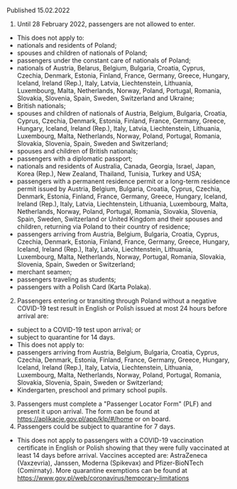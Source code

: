 Published 15.02.2022
1. Until 28 February 2022, passengers are not allowed to enter.
- This does not apply to:
- nationals and residents of Poland;
- spouses and children of nationals of Poland;
- passengers under the constant care of nationals of Poland;
- nationals of Austria, Belarus, Belgium, Bulgaria, Croatia, Cyprus, Czechia, Denmark, Estonia, Finland, France, Germany, Greece, Hungary, Iceland, Ireland (Rep.), Italy, Latvia, Liechtenstein, Lithuania, Luxembourg, Malta, Netherlands, Norway, Poland, Portugal, Romania, Slovakia, Slovenia, Spain, Sweden, Switzerland and Ukraine;
- British nationals;
- spouses and children of nationals of Austria, Belgium, Bulgaria, Croatia, Cyprus, Czechia, Denmark, Estonia, Finland, France, Germany, Greece, Hungary, Iceland, Ireland (Rep.), Italy, Latvia, Liechtenstein, Lithuania, Luxembourg, Malta, Netherlands, Norway, Poland, Portugal, Romania, Slovakia, Slovenia, Spain, Sweden and Switzerland;
- spouses and children of British nationals;
- passengers with a diplomatic passport;
- nationals and residents of Australia, Canada, Georgia, Israel, Japan, Korea (Rep.), New Zealand, Thailand, Tunisia, Turkey and USA;
- passengers with a permanent residence permit or a long-term residence permit issued by Austria, Belgium, Bulgaria, Croatia, Cyprus, Czechia, Denmark, Estonia, Finland, France, Germany, Greece, Hungary, Iceland, Ireland (Rep.), Italy, Latvia, Liechtenstein, Lithuania, Luxembourg, Malta, Netherlands, Norway, Poland, Portugal, Romania, Slovakia, Slovenia, Spain, Sweden, Switzerland or United Kingdom and their spouses and children, returning via Poland to their country of residence;
- passengers arriving from Austria, Belgium, Bulgaria, Croatia, Cyprus, Czechia, Denmark, Estonia, Finland, France, Germany, Greece, Hungary, Iceland, Ireland (Rep.), Italy, Latvia, Liechtenstein, Lithuania, Luxembourg, Malta, Netherlands, Norway, Portugal, Romania, Slovakia, Slovenia, Spain, Sweden or Switzerland;
- merchant seamen;
- passengers traveling as students;
- passengers with a Polish Card (Karta Polaka).
2. Passengers entering or transiting through Poland without a negative COVID-19 test result in English or Polish issued at most 24 hours before arrival are:
- subject to a COVID-19 test upon arrival; or
- subject to quarantine for 14 days.
- This does not apply to:
- passengers arriving from Austria, Belgium, Bulgaria, Croatia, Cyprus, Czechia, Denmark, Estonia, Finland, France, Germany, Greece, Hungary, Iceland, Ireland (Rep.), Italy, Latvia, Liechtenstein, Lithuania, Luxembourg, Malta, Netherlands, Norway, Poland, Portugal, Romania, Slovakia, Slovenia, Spain, Sweden or Switzerland;
- Kindergarten, preschool and primary school pupils.
3. Passengers must complete a "Passenger Locator Form" (PLF) and present it upon arrival. The form can be found at <a href="https://aplikacje.gov.pl/app/klp/#/home">https://aplikacje.gov.pl/app/klp/#/home</a> or on board.
4. Passengers could be subject to quarantine for 7 days.
- This does not apply to passengers with a COVID-19 vaccination certificate in English or Polish showing that they were fully vaccinated at least 14 days before arrival. Vaccines accepted are: AstraZeneca (Vaxzevria), Janssen, Moderna (Spikevax) and Pfizer-BioNTech (Comirnaty).
More quarantine exemptions can be found at <a href="https://www.gov.pl/web/coronavirus/temporary-limitations">https://www.gov.pl/web/coronavirus/temporary-limitations</a>